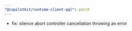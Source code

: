 ```yaml
---
"@copilotkit/runtime-client-gql": patch
---
```


- fix: silence abort controller cancellation throwing an error
